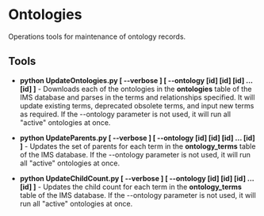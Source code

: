 # Ontologies
Operations tools for maintenance of ontology records.

## Tools
+ **python UpdateOntologies.py [ --verbose ] [ --ontology [id] [id] [id] ... [id] ]** - Downloads each of the ontologies in the **ontologies** table of the IMS database and parses in the terms and relationships specified. It will update existing terms, deprecated obsolete terms, and input new terms as required. If the --ontology parameter is not used, it will run all "active" ontologies at once.

+ **python UpdateParents.py [ --verbose ] [ --ontology [id] [id] [id] ... [id] ]** - Updates the set of parents for each term in the **ontology_terms** table of the IMS database. If the --ontology parameter is not used, it will run all "active" ontologies at once.

+ **python UpdateChildCount.py [ --verbose ] [ --ontology [id] [id] [id] ... [id] ]** - Updates the child count for each term in the **ontology_terms** table of the IMS database. If the --ontology parameter is not used, it will run all "active" ontologies at once.